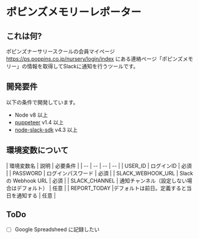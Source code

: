 # ポピンズメモリーレポーター

## これは何?

ポピンズナーサリースクールの会員マイページ https://ps.poppins.co.jp/nursery/login/index にある連絡ページ「ポピンズメモリー」の情報を取得してSlackに通知を行うツールです。

## 開発要件

以下の条件で開発しています。

- Node v8 以上
- [puppeteer](https://github.com/GoogleChrome/puppeteer) v1.4 以上
- [node-slack-sdk](https://github.com/slackapi/node-slack-sdk) v4.3 以上

## 環境変数について

| 環境変数名 | 説明 | 必要条件 |
| -- | -- | -- | -- |
| USER_ID | ログインID | 必須 |
| PASSWORD | ログインパスワード | 必須 |
| SLACK_WEBHOOK_URL | Slack の Webhook URL | 必須 |
| SLACK_CHANNEL | 通知チャンネル（設定しない場合はデフォルト） | 任意 |
| REPORT_TODAY |デフォルトは前日。定義すると当日を通知する | 任意 |

## ToDo

- [ ] Google Spreadsheed に記録したい
